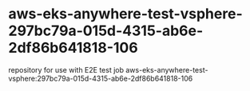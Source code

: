 # aws-eks-anywhere-test-vsphere-297bc79a-015d-4315-ab6e-2df86b641818-106
repository for use with E2E test job aws-eks-anywhere-test-vsphere:297bc79a-015d-4315-ab6e-2df86b641818-106
